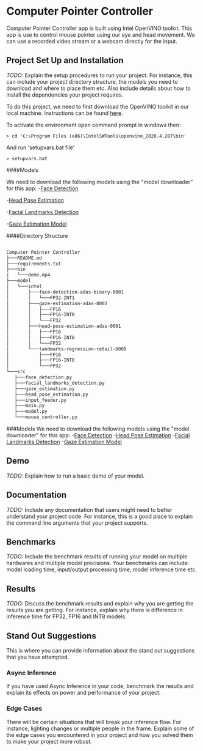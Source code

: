# Computer Pointer Controller
Computer Pointer Controller app is built using Intel OpenVINO toolkit. This app is use to control mouse pointer using our eye and head movement. We can use a recorded video stream or a webcam directly for the input.

## Project Set Up and Installation
*TODO:* Explain the setup procedures to run your project. For instance, this can include your project directory structure, the models you need to download and where to place them etc. Also include details about how to install the dependencies your project requires.

To do this project, we need to first download the OpenVINO toolkit in our local machine. Instructions can be found [here](https://docs.openvinotoolkit.org/latest/index.html).

To activate the environment open command prompt in windows then:
```
> cd 'C:\Program Files (x86)\IntelSWTools\openvino_2020.4.287\bin'
```
And run 'setupvars.bat file'
```
> setupvars.bat
```

####Models

We need to download the following models using the "model downloader" for this app:
 -[Face Detection](https://docs.openvinotoolkit.org/latest/omz_models_intel_face_detection_adas_binary_0001_description_face_detection_adas_binary_0001.html)

 -[Head Pose Estimation](https://docs.openvinotoolkit.org/latest/omz_models_intel_head_pose_estimation_adas_0001_description_head_pose_estimation_adas_0001.html) 
 
 -[Facial Landmarks Detection](https://docs.openvinotoolkit.org/latest/omz_models_intel_landmarks_regression_retail_0009_description_landmarks_regression_retail_0009.html)
 
 -[Gaze Estimation Model](https://docs.openvinotoolkit.org/latest/omz_models_intel_gaze_estimation_adas_0002_description_gaze_estimation_adas_0002.html)

####Directory Structure

 ```bash

Computer Pointer Controller
├───README.md
├───requirements.txt
├───bin
|   └───demo.mp4
├───model
│   └───intel
│       ├───face-detection-adas-binary-0001
│       │   └───FP32-INT1
│       ├───gaze-estimation-adas-0002
│       │   ├───FP16
│       │   ├───FP16-INT8
│       │   └───FP32
│       ├───head-pose-estimation-adas-0001
│       │   ├───FP16
│       │   ├───FP16-INT8
│       │   └───FP32
│       └───landmarks-regression-retail-0009
│           ├───FP16
│           ├───FP16-INT8
│           └───FP32
└───src
    ├───face_detection.py
    ├───facial_landmarks_detection.py
    ├───gaze_estimation.py
    ├───head_pose_estimation.py
    ├───input_feeder.py
    ├───main.py
    ├───model.py
    └───mouse_controller.py
```    
###Models
We need to download the following models using the "model downloader" for this app:
-[Face Detection](https://docs.openvinotoolkit.org/latest/omz_models_intel_face_detection_adas_binary_0001_description_face_detection_adas_binary_0001.html)
-[Head Pose Estimation](https://docs.openvinotoolkit.org/latest/omz_models_intel_head_pose_estimation_adas_0001_description_head_pose_estimation_adas_0001.html) 
-[Facial Landmarks Detection](https://docs.openvinotoolkit.org/latest/omz_models_intel_landmarks_regression_retail_0009_description_landmarks_regression_retail_0009.html)
-[Gaze Estimation Model](https://docs.openvinotoolkit.org/latest/omz_models_intel_gaze_estimation_adas_0002_description_gaze_estimation_adas_0002.html)



## Demo
*TODO:* Explain how to run a basic demo of your model.

## Documentation
*TODO:* Include any documentation that users might need to better understand your project code. For instance, this is a good place to explain the command line arguments that your project supports.

## Benchmarks
*TODO:* Include the benchmark results of running your model on multiple hardwares and multiple model precisions. Your benchmarks can include: model loading time, input/output processing time, model inference time etc.

## Results
*TODO:* Discuss the benchmark results and explain why you are getting the results you are getting. For instance, explain why there is difference in inference time for FP32, FP16 and INT8 models.

## Stand Out Suggestions
This is where you can provide information about the stand out suggestions that you have attempted.

### Async Inference
If you have used Async Inference in your code, benchmark the results and explain its effects on power and performance of your project.

### Edge Cases
There will be certain situations that will break your inference flow. For instance, lighting changes or multiple people in the frame. Explain some of the edge cases you encountered in your project and how you solved them to make your project more robust.

